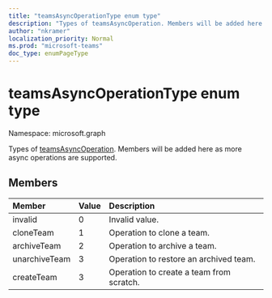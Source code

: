 ```yaml
---
title: "teamsAsyncOperationType enum type"
description: "Types of teamsAsyncOperation. Members will be added here as more async operations are supported."
author: "nkramer"
localization_priority: Normal
ms.prod: "microsoft-teams"
doc_type: enumPageType
---
```


# teamsAsyncOperationType enum type

Namespace: microsoft.graph



Types of [teamsAsyncOperation](teamsasyncoperation.md). Members will be added here as more async operations are supported.

## Members

| Member | Value| Description |
|:---------------|:--------|:----------|
|invalid|0|Invalid value.|
|cloneTeam|1|Operation to clone a team.|
|archiveTeam|2|Operation to archive a team.|
|unarchiveTeam|3|Operation to restore an archived team.|
|createTeam|3|Operation to create a team from scratch.|

